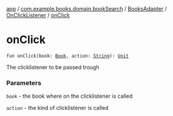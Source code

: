 [app](../../../index.md) / [com.example.books.domain.bookSearch](../../index.md) / [BooksAdapter](../index.md) / [OnClickListener](index.md) / [onClick](./on-click.md)

# onClick

`fun onClick(book: `[`Book`](../../../com.example.books.domain.models/-book/index.md)`, action: `[`String`](https://kotlinlang.org/api/latest/jvm/stdlib/kotlin/-string/index.html)`): `[`Unit`](https://kotlinlang.org/api/latest/jvm/stdlib/kotlin/-unit/index.html)

The clicklistener to be passed trough

### Parameters

`book` - the book where on the clicklistener is called

`action` - the kind of clicklistener is called